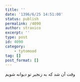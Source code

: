 ```yaml
---
title: ''
date: '1396/6/25 14:51:00'
status: publish
permalink: /4090
author: straxico
excerpt: ''
type: post
id: 4090
category:
    - tytomood
tag: []
post_format: []
---
```

وقت آن شد که به زنجیر تو دیوانه شویم